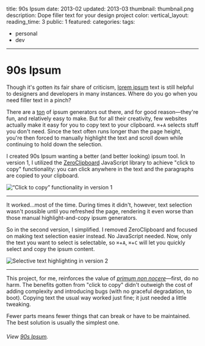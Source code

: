 title: 90s Ipsum
date: 2013-02
updated: 2013-03
thumbnail: thumbnail.png
description: Dope filler text for your design project
color:
vertical_layout:
reading_time: 3
public: 1
featured:
categories:
tags:
- personal
- dev
---

# 90s Ipsum

<span class="lead-in">Though it's gotten its fair share of criticism</span>, [lorem ipsum](http://en.wikipedia.org/wiki/Lorem_ipsum) text is still helpful to designers and developers in many instances. Where do you go when you need filler text in a pinch?

There are a [ton](http://ipsum-generators.com/) of ipsum generators out there, and for good reason—they're fun, and relatively easy to make. But for all their creativity, few websites actually make it easy for you to copy text to your clipboard. `⌘`+`A` selects stuff you don't need. Since the text often runs longer than the page height, you're then forced to manually highlight the text and scroll down while continuing to hold down the selection.

I created 90s Ipsum wanting a better (and better looking) ipsum tool. In version 1, I utilized the [ZeroClipboard](http://zeroclipboard.org/) JavaScript library to achieve "click to copy" functionality: you can click anywhere in the text and the paragraphs are copied to your clipboard.

<img class="wide bordered rounded" src="v1.png" alt="&ldquo;Click to copy&rdquo; functionality in version 1">

---
<span class="lead-in">It worked&hellip;most of the time</span>. During times it didn't, however, text selection wasn't possible until you refreshed the page, rendering it even worse than those manual highlight-and-copy ipsum generators.

So in the second version, I simplified. I removed ZeroClipboard and focused on making text selection easier instead. No JavaScript needed. Now, only the text you want to select is selectable, so `⌘`+`A`, `⌘`+`C` will let you quickly select and copy the ipsum content.

<img class="wide bordered rounded" src="v2.png" alt="Selective text highlighting in version 2">

---
<span class="lead-in">This project</span>, for me, reinforces the value of [*primum non nocere*](http://en.wikipedia.org/wiki/Primum_non_nocere)—first, do no harm. The benefits gotten from "click to copy" didn't outweigh the cost of adding complexity and introducing bugs (with no graceful degradation, to boot). Copying text the usual way worked just fine; it just needed a little tweaking.

Fewer parts means fewer things that can break or have to be maintained. The best solution is usually the simplest one.

###### View [90s Ipsum](http://justinjaywang.com/90s-ipsum/).
